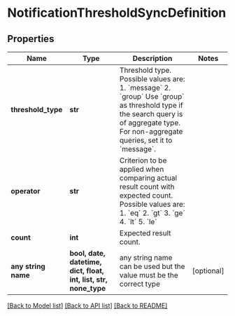 # NotificationThresholdSyncDefinition


## Properties
Name | Type | Description | Notes
------------ | ------------- | ------------- | -------------
**threshold_type** | **str** | Threshold type. Possible values are:  1. &#x60;message&#x60;  2. &#x60;group&#x60;  Use &#x60;group&#x60; as threshold type if the search query is of aggregate type. For non-aggregate queries, set it to &#x60;message&#x60;. | 
**operator** | **str** | Criterion to be applied when comparing actual result count with expected count. Possible values are:  1. &#x60;eq&#x60;  2. &#x60;gt&#x60;  3. &#x60;ge&#x60;  4. &#x60;lt&#x60;  5. &#x60;le&#x60; | 
**count** | **int** | Expected result count. | 
**any string name** | **bool, date, datetime, dict, float, int, list, str, none_type** | any string name can be used but the value must be the correct type | [optional]

[[Back to Model list]](../README.md#documentation-for-models) [[Back to API list]](../README.md#documentation-for-api-endpoints) [[Back to README]](../README.md)


